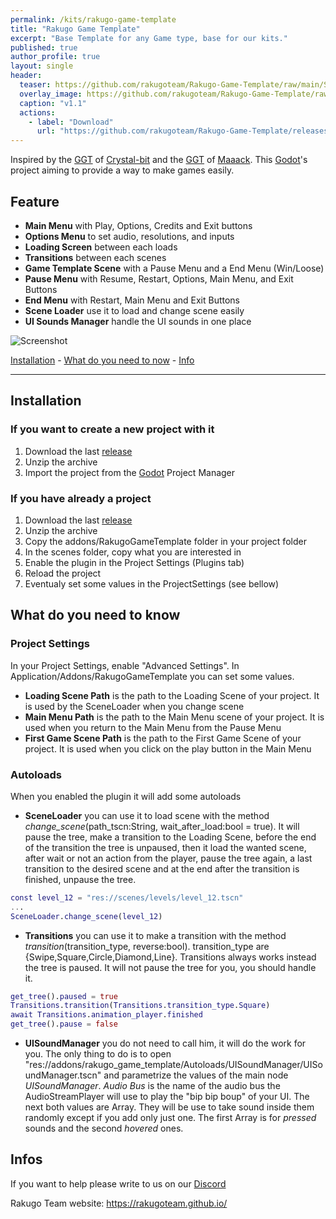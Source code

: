 ```yaml
---
permalink: /kits/rakugo-game-template
title: "Rakugo Game Template"
excerpt: "Base Template for any Game type, base for our kits."
published: true
author_profile: true
layout: single
header:
  teaser: https://github.com/rakugoteam/Rakugo-Game-Template/raw/main/Screenshot.png
  overlay_image: https://github.com/rakugoteam/Rakugo-Game-Template/raw/main/Screenshot.png
  caption: "v1.1"
  actions:
    - label: "Download"
      url: "https://github.com/rakugoteam/Rakugo-Game-Template/releases/latest"
---
```


Inspired by the [GGT](https://github.com/crystal-bit/godot-game-template/tree/main) of [Crystal-bit](https://github.com/crystal-bit) and the [GGT](https://github.com/Maaack/Godot-Game-Template) of [Maaack](https://github.com/Maaack/Godot-Game-Template). This [Godot](https://godotengine.org)'s project aiming to provide a way to make games easily.

## Feature
* **Main Menu** with Play, Options, Credits and Exit buttons
* **Options Menu** to set audio, resolutions, and inputs
* **Loading Screen** between each loads
* **Transitions** between each scenes
* **Game Template Scene** with a Pause Menu and a End Menu (Win/Loose)
* **Pause Menu** with Resume, Restart, Options, Main Menu, and Exit Buttons
* **End Menu** with Restart, Main Menu and Exit Buttons
* **Scene Loader** use it to load and change scene easily
* **UI Sounds Manager** handle the UI sounds in one place

![Screenshot](https://github.com/rakugoteam/Rakugo-Game-Template/raw/main/Screenshot.png)

[Installation](#installation) -
[What do you need to now](#what-do-you-need-to-know) -
[Info](#infos)

---

## Installation

### If you want to create a new project with it

1. Download the last [release](https://github.com/rakugoteam/Rakugo-Game-Template/releases/latest)
1. Unzip the archive
1. Import the project from the [Godot](https://godotengine.org) Project Manager

### If you have already a project

1. Download the last [release](https://github.com/rakugoteam/Rakugo-Game-Template/releases/latest)
1. Unzip the archive
1. Copy the addons/RakugoGameTemplate folder in your project folder
1. In the scenes folder, copy what you are interested in
1. Enable the plugin in the Project Settings (Plugins tab)
1. Reload the project
1. Eventualy set some values in the ProjectSettings (see bellow)

## What do you need to know

### Project Settings

In your Project Settings, enable "Advanced Settings". In Application/Addons/RakugoGameTemplate you can set some values.

* **Loading Scene Path** is the path to the Loading Scene of your project. It is used by the SceneLoader when you change scene
* **Main Menu Path** is the path to the Main Menu scene of your project. It is used when you return to the Main Menu from the Pause Menu
* **First Game Scene Path** is the path to the First Game Scene of your project. It is used when you click on the play button in the Main Menu

### Autoloads

When you enabled the plugin it will add some autoloads

* **SceneLoader** you can use it to load scene with the method *change_scene*(path_tscn:String, wait_after_load:bool = true). It will pause the tree, make a transition to the Loading Scene, before the end of the transition the tree is unpaused, then it load the wanted scene, after wait or not an action from the player, pause the tree again, a last transition to the desired scene and at the end after the transition is finished, unpause the tree.

```gd
const level_12 = "res://scenes/levels/level_12.tscn"
...
SceneLoader.change_scene(level_12)
```

* **Transitions** you can use it to make a transition with the method *transition*(transition_type, reverse:bool). transition_type are {Swipe,Square,Circle,Diamond,Line}. Transitions always works instead the tree is paused. It will not pause the tree for you, you should handle it.

```gd
get_tree().paused = true
Transitions.transition(Transitions.transition_type.Square)
await Transitions.animation_player.finished
get_tree().pause = false
```

* **UISoundManager** you do not need to call him, it will do the work for you. The only thing to do is to open "res://addons/rakugo_game_template/Autoloads/UISoundManager/UISoundManager.tscn" and parametrize the values of the main node *UISoundManager*. *Audio Bus* is the name of the audio bus the AudioStreamPlayer will use to play the "bip bip boup" of your UI. The next both values are Array. They will be use to take sound inside them randomly except if you add only just one. The first Array is for *pressed* sounds and the second *hovered* ones.

## Infos

If you want to help please write to us on our [Discord](https://discord.gg/K9gvjdg)

Rakugo Team website: https://rakugoteam.github.io/